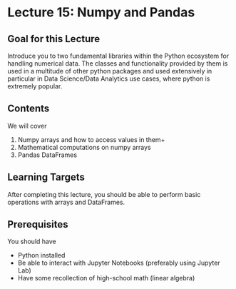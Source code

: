 # Lecture 15: Numpy and Pandas
## Goal for this Lecture
Introduce you to two fundamental libraries within the Python ecosystem for handling numerical data. The classes and functionality provided by them is used in a multitude of other python packages and used extensively in particular in Data Science/Data Analytics use cases, where python is extremely popular.

## Contents
We will cover

1. Numpy arrays and how to access values in them+
2. Mathematical computations on numpy arrays
3. Pandas DataFrames

## Learning Targets
After completing this lecture, you should be able to perform basic operations with arrays and DataFrames.

## Prerequisites
You should have

* Python installed
* Be able to interact with Jupyter Notebooks (preferably using Jupyter Lab)
* Have some recollection of high-school math (linear algebra)